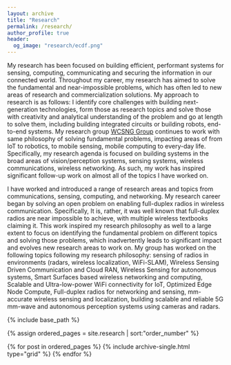 ```yaml
---
layout: archive
title: "Research"
permalink: /research/
author_profile: true
header:
  og_image: "research/ecdf.png"
---
```


My research has been focused on building efficient, performant systems for sensing, computing, communicating and securing the information in our connected world. Throughout my career, my research has aimed to solve the fundamental and near-impossible problems, which has often led to new areas of research and commercialization solutions. My approach to research is as follows: I identify core challenges with building next-generation technologies, form those as research topics and solve those with creativity and analytical understanding of the problem and go at length to solve them, including building integrated circuits or building robots, end-to-end systems. My research group [WCSNG Group](https://wcsng.ucsd.edu/) continues to work with same philosophy of solving fundamental problems, impacting areas of from IoT to robotics, to mobile sensing, mobile computing to every-day life. Specifically, my research agenda is focused on building systems in the broad areas of vision/perception systems, sensing systems, wireless communications, wireless networking. As such, my work has inspired significant follow-up work on almost all of the topics I have worked on. 

I have worked and introduced a range of research areas and topics from communications, sensing, computing, and networking. My research career began by solving an open problem on enabling full-duplex radios in wireless communication. Specifically, It is, rather, it was well known that full-duplex radios are near impossible to achieve, with multiple wireless textbooks claiming it. This work inspired my research philosophy as well to a large extent to focus on identifying the fundamental problem on different topics and solving those problems, which inadvertently leads to significant impact and evolves new research areas to work on. My group has worked on the following topics following my research philosophy: sensing of radios in environments (radars, wireless localization, WiFi-SLAM), Wireless Sensing Driven Communication and Cloud RAN, Wireless Sensing for autonomous systems, Smart Surfaces based wireless networking and computing, Scalable and Ultra-low-power WiFi connectivity for IoT, Optimized Edge Node Compute, Full-duplex radios for networking and sensing, mm-accurate wireless sensing and localization, building scalable and reliable 5G mm-wave and autonomous perception systems using cameras and radars. 


<nbsp>

{% include base_path %}

{% assign ordered_pages = site.research | sort:"order_number" %}

{% for post in ordered_pages %}
  {% include archive-single.html type="grid" %}
{% endfor %}
